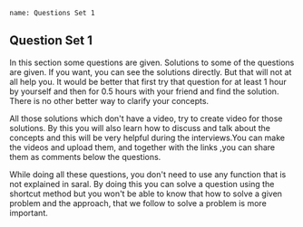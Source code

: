 ```ngMeta
name: Questions Set 1
```
## Question Set 1

In this section some questions are given. Solutions to some of the questions are given. If you want, you can see the solutions directly. But that will not at all help you. It would be better that first try that question for at least 1 hour by yourself and then for 0.5 hours with your friend and find the solution. There is no other better way to clarify your concepts.

All those solutions which don't have a video, try to create video for those solutions. By this you will also learn how to discuss and talk about the concepts and this will be very helpful during the interviews.You can make the videos and upload them, and together with the links ,you can share them as comments below the questions.

While doing all these questions, you don't need to use any function that is not explained in saral. By doing this you can solve a question using the shortcut method but you won't be able to know that how to solve a given problem and the approach, that we follow to solve a problem is more important.